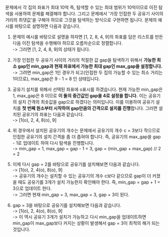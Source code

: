 문제에서 각 집의 좌표가 최대 10억 즉, 탐색할 수 있는 최대 범위가 10억이므로 이진 탐색을 사용하여 문제를 해결해야 합니다.
그리고 문제에서 '가장 인접한 두 공유기 사이의 거리의 최댓값'을 구해야 하므로 그것을 탐색하는 방식으로 구현하면 됩니다.
문제의 예시를 바탕으로 설명하면 다음과 같습니다.

1. 문제의 예시를 바탕으로 설명을 하자면 [1, 2, 8, 4, 9]의 좌표를 담은 리스트를 만든 다음 이진 탐색을 수행해야 하므로 오름차순으로 정렬합니다.  
   -> 그러면 [1, 2, 4, 8, 9]의 상태가 됩니다.

2. 가장 인접한 두 공유기 사이의 거리의 적절한 값 gap을 탐색하기 위해서 **가능한 최소 gap인 min_gap과 현재 좌표에서 가능한 최대 gap인 max_gap을 설정합니다.**  
   -> 그려면 min_gap은 1인 경우가 되고(인접한 두 집의 가능할 수 있는 최소 거리는 1이므로), max_gap은 9 - 1 = 8 인 상태입니다.

3. 공유기 설치를 위해서 선택된 좌표에 o표시를 하겠습니다. 현재 가능한 min_gap은 1, max_gap은 8 이므로 **이 둘의 중간값인 gap을 4로 설정을 합니다.**
   이는 공유기의 설치 간격의 최솟값을 gap으로 하겠다는 의미입니다. 이를 이용하여 공유기 설치를 **첫 번째 원소부터 시작하여 gap만큼의 간격으로 설치를 진행**합니다. 그러면 설치된 공유기의 좌표는 다음과 같습니다.  
   -> [1(o), 2, 4, 8(o), 9]

4. 위 경우에서 설치된 공유기의 개수는 문제에서 공유기의 개수 c = 3보다 작으므로 인접한 공유기의 설치 간격을 좀 더 좁혀야 합니다. 즉, 공유기의 max_gap을 gap - 1로 업데이트 하여 다시 탐색을 진행합니다.  
   -> min_gap = 1, max_gap = gap - 1 = 3, gap = (min_gap + max_gap) // 2 = 2

5. 이제 다시 gap = 2를 바탕으로 공유기를 설치해보면 다음과 같습니다.  
   -> [1(o), 2, 4(o), 8(o), 9]  
   -> 공유기의 개수는 설치할 수 있는 공유기의 개수 c보다 같으므로 gap이 더 커졌을 때도 공유기를 3개가 설치 가능한지 확인해야 한다. 즉, min_gap = gap + 1 = 3으로 업데이트 한다.  
   -> 그러면 현재 min_gap = 3, max_gap = 3, gap = 3이 된다.

6. gap = 3을 바탕으로 공유기를 설치해보면 다음과 같습니다.  
   -> [1(o), 2, 4(o), 8(o), 9]  
   -> 이 역시 공유기 3개가 설치가 가능하고 다시 min_gap을 업데이트하면 min_gap이 max_gap보다 커지는 상황이 발생해서 gap = 3이 최적의 해가 되는 것입니다.
